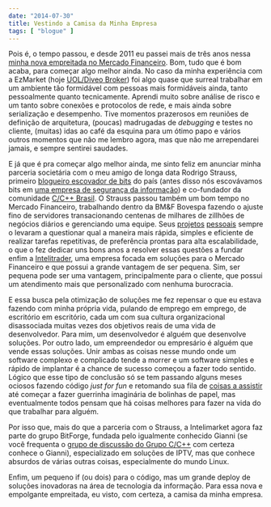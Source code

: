 ```yaml
---
date: "2014-07-30"
title: Vestindo a Camisa da Minha Empresa
tags: [ "blogue" ]
---
```

Pois é, o tempo passou, e desde 2011 eu passei mais de três anos nessa [minha nova empreitada no Mercado Financeiro](/mudanca). Bom, tudo que é bom acaba, para começar algo melhor ainda. No caso da minha experiência com a EzMarket (hoje [UOL/Diveo Broker](http://www.uoldiveo.com.br/en/solucoes/uoldiveo-broker.html)) foi algo quase que surreal trabalhar em um ambiente tão formidável com pessoas mais formidáveis ainda, tanto pessoalmente quanto tecnicamente. Aprendi muito sobre análise de risco e um tanto sobre conexões e protocolos de rede, e mais ainda sobre serialização e desempenho. Tive momentos prazerosos em reuniões de definição de arquitetura, (poucas) madrugadas de _debugging_ e testes no cliente, (muitas) idas ao café da esquina para um ótimo papo e vários outros momentos que não me lembro agora, mas que não me arrependarei jamais, e sempre sentirei saudades.

E já que é pra começar algo melhor ainda, me sinto feliz em anunciar minha parceria societária com o meu amigo de longa data Rodrigo Strauss, primeiro [blogueiro escovador de bits](http://1bit.com.br/) do país (antes disso nós escovávamos bits em [uma empresa de segurança da informação](http://www.scua.com.br)) e co-fundador da comunidade [C/C++ Brasil](http://www.ccppbrasil.org/). O Strauss passou também um bom tempo no Mercado Financeiro, trabalhando dentro da BM&F Bovespa fazendo o ajuste fino de servidores transacionando centenas de milhares de zillhões de negócios diários e gerenciando uma equipe. Seus [projetos](http://www.1bit.com.br/content.1bit/opensource) [pessoais](https://code.google.com/p/tio/) sempre o levaram a questionar qual a maneira mais rápida, simples e eficiente de realizar tarefas repetitivas, de preferência prontas para alta escalabilidade, o que o fez dedicar uns bons anos a resolver essas questões a fundar enfim a [Intelitrader](http://www.intelitrader.com.br/), uma empresa focada em soluções para o Mercado Financeiro e que possui a grande vantagem de ser pequena. Sim, ser pequena pode ser uma vantagem, principalmente para o cliente, que possui um atendimento mais que personalizado com nenhuma burocracia.

E essa busca pela otimização de soluções me fez repensar o que eu estava fazendo com minha própria vida, pulando de emprego em emprego, de escritório em escritório, cada um com sua cultura organizacional disassociada muitas vezes dos objetivos reais de uma vida de desenvolvedor. Para mim, um desenvolvedor é alguém que desenvolve soluções. Por outro lado, um empreendedor ou empresário é alguém que vende essas soluções. Unir ambas as coisas nesse mundo onde um software complexo e complicado tende a morrer e um software simples e rápido de implantar é a chance de sucesso começou a fazer todo sentido. Lógico que esse tipo de conclusão só se tem passando alguns meses ociosos fazendo código _just for fun_ e retomando sua fila de [coisas a assistir](http://cinetenisverde.tumblr.com/) até começar a fazer guerrinha imaginária de bolinhas de papel, mas eventualmente todos pensam que há coisas melhores para fazer na vida do que trabalhar para alguém.

Por isso que, mais do que a parceria com o Strauss, a Intelimarket agora faz parte do grupo BitForge, fundada pelo igualmente conhecido Gianni (se você frequenta o [grupo de discussão do Grupo C/C++](https://groups.google.com/forum/#!topic/ccppbrasil) com certeza conhece o Gianni), especializado em soluções de IPTV, mas que conhece absurdos de várias outras coisas, especialmente do mundo Linux.

Enfim, um pequeno if (ou dois) para o código, mas um grande deploy de soluções inovadoras na área de tecnologia da informação. Para essa nova e empolgante empreitada, eu visto, com certeza, a camisa da minha empresa.

